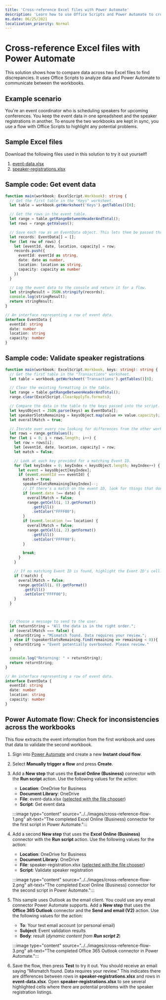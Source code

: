 ```yaml
---
title: 'Cross-reference Excel files with Power Automate'
description: 'Learn how to use Office Scripts and Power Automate to cross-reference and format an Excel file.'
ms.date: 06/25/2021
localization_priority: Normal
---
```


# Cross-reference Excel files with Power Automate

This solution shows how to compare data across two Excel files to find discrepancies. It uses Office Scripts to analyze data and Power Automate to communicate between the workbooks.

## Example scenario

You're an event coordinator who is scheduling speakers for upcoming conferences. You keep the event data in one spreadsheet and the speaker registrations in another. To ensure the two workbooks are kept in sync, you use a flow with Office Scripts to highlight any potential problems.

## Sample Excel files

Download the following files used in this solution to try it out yourself!

1. <a href="event-data.xlsx">event-data.xlsx</a>
1. <a href="speaker-registrations.xlsx">speaker-registrations.xlsx</a>

## Sample code: Get event data

```TypeScript
function main(workbook: ExcelScript.Workbook): string {
  // Get the first table in the "Keys" worksheet.
  let table = workbook.getWorksheet('Keys').getTables()[0];

  // Get the rows in the event table.
  let range = table.getRangeBetweenHeaderAndTotal();
  let rows = range.getValues();

  // Save each row as an EventData object. This lets them be passed through Power Automate.
  let records: EventData[] = [];
  for (let row of rows) {
    let [eventId, date, location, capacity] = row;
    records.push({
      eventId: eventId as string,
      date: date as number,
      location: location as string,
      capacity: capacity as number
    })
  }

  // Log the event data to the console and return it for a flow.
  let stringResult = JSON.stringify(records);
  console.log(stringResult);
  return stringResult;
}

// An interface representing a row of event data.
interface EventData {
  eventId: string
  date: number
  location: string
  capacity: number
}
```

## Sample code: Validate speaker registrations

```TypeScript
function main(workbook: ExcelScript.Workbook, keys: string): string {
  // Get the first table in the "Transactions" worksheet.
  let table = workbook.getWorksheet('Transactions').getTables()[0];

  // Clear the existing formatting in the table.
  let range = table.getRangeBetweenHeaderAndTotal();
  range.clear(ExcelScript.ClearApplyTo.formats);

  // Compare the data in the table to the keys passed into the script.
  let keysObject = JSON.parse(keys) as EventData[];
  let speakerSlotsRemaining = keysObject.map(value => value.capacity);
  let overallMatch = true;

  // Iterate over every row looking for differences from the other worksheet.
  let rows = range.getValues();
  for (let i = 0; i < rows.length; i++) {
    let row = rows[i];
    let [eventId, date, location, capacity] = row;
    let match = false;

    // Look at each key provided for a matching Event ID.
    for (let keyIndex = 0; keyIndex < keysObject.length; keyIndex++) {
      let event = keysObject[keyIndex];
      if (event.eventId === eventId) {
        match = true;
        speakerSlotsRemaining[keyIndex]--;
        // If there's a match on the event ID, look for things that don't match and highlight them.
        if (event.date !== date) {
          overallMatch = false;
          range.getCell(i, 1).getFormat()
            .getFill()
            .setColor("FFFF00");
        }
        if (event.location !== location) {
          overallMatch = false;
          range.getCell(i, 2).getFormat()
            .getFill()
            .setColor("FFFF00");
        }

        break;
      }
    }

    // If no matching Event ID is found, highlight the Event ID's cell.
    if (!match) {
      overallMatch = false;
      range.getCell(i, 0).getFormat()
        .getFill()
        .setColor("FFFF00");
    }
  }

  

  // Choose a message to send to the user.
  let returnString = "All the data is in the right order.";
  if (overallMatch === false) {
    returnString = "Mismatch found. Data requires your review.";
  } else if (speakerSlotsRemaining.find(remaining => remaining < 0)){
    returnString = "Event potentially overbooked. Please review."
  }

  console.log("Returning: " + returnString);
  return returnString;
}

// An interface representing a row of event data.
interface EventData {
  eventId: string
  date: number
  location: string
  capacity: number
}
```

## Power Automate flow: Check for inconsistencies across the workbooks

This flow extracts the event information from the first workbook and uses that data to validate the second workbook.

1. Sign into [Power Automate](https://flow.microsoft.com) and create a new **Instant cloud flow**.
1. Select **Manually trigger a flow** and press **Create**.
1. Add a **New step** that uses the **Excel Online (Business)** connector with the **Run script** action. Use the following values for the action:
    * **Location**: OneDrive for Business
    * **Document Library**: OneDrive
    * **File**: event-data.xlsx ([selected with the file chooser](../../testing/power-automate-troubleshooting.md#select-workbooks-with-the-file-browser-control))
    * **Script**: Get event data

    :::image type="content" source="../../images/cross-reference-flow-1.png" alt-text="The completed Excel Online (Business) connector for the first script in Power Automate.":::

1. Add a second **New step** that uses the **Excel Online (Business)** connector with the **Run script** action. Use the following values for the action:
    * **Location**: OneDrive for Business
    * **Document Library**: OneDrive
    * **File**: speaker-registration.xlsx ([selected with the file chooser](../../testing/power-automate-troubleshooting.md#select-workbooks-with-the-file-browser-control))
    * **Script**: Validate speaker registration

    :::image type="content" source="../../images/cross-reference-flow-2.png" alt-text="The completed Excel Online (Business) connector for the second script in Power Automate.":::
1. This sample uses Outlook as the email client. You could use any email connector Power Automate supports. Add a **New step** that uses the **Office 365 Outlook** connector and the **Send and email (V2)** action. Use the following values for the action:
    * **To**: Your test email account (or personal email)
    * **Subject**: Event validation results
    * **Body**: result (_dynamic content from **Run script 2**_)

    :::image type="content" source="../../images/cross-reference-flow-3.png" alt-text="The completed Office 365 Outlook connector in Power Automate.":::
1. Save the flow, then press **Test** to try it out. You should receive an email saying "Mismatch found. Data requires your review." This indicates there are differences between rows in **speaker-registrations.xlsx** and rows in **event-data.xlsx**. Open **speaker-registrations.xlsx** to see several highlighted cells where there are potential problems with the speaker registration listings.
